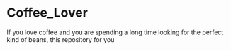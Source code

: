 # Coffee_Lover

If you love coffee and you are spending a long time looking for the perfect kind of beans, this repository for you  
